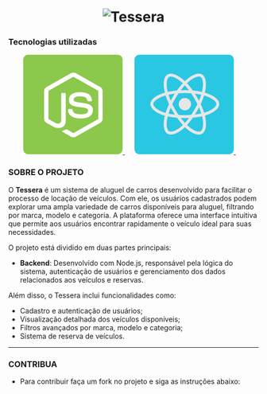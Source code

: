 <h1 align="center">
  <img alt="Tessera" title="Tessera" src="https://raw.githubusercontent.com/seu-usuario/Tessera/main/logo.png" width="300px" />
</h1>

### Tecnologias utilizadas

<p align="center">
  <a href="/backend/">
      <img src="https://raw.githubusercontent.com/michaelwell23/projeto-servico-de-entregas/master/server/.github/nodejs.svg" alt="Node.Js" />
  </a>&nbsp;&nbsp;&nbsp;&nbsp;
  <a href="/frontend/">
    <img src="https://raw.githubusercontent.com/michaelwell23/projeto-servico-de-entregas/master/server/.github/reactjs.svg" alt="ReactJS">
  </a>&nbsp;&nbsp;&nbsp;&nbsp;
</p>

### SOBRE O PROJETO

O **Tessera** é um sistema de aluguel de carros desenvolvido para facilitar o processo de locação de veículos. Com ele, os usuários cadastrados podem explorar uma ampla variedade de carros disponíveis para aluguel, filtrando por marca, modelo e categoria. A plataforma oferece uma interface intuitiva que permite aos usuários encontrar rapidamente o veículo ideal para suas necessidades.

O projeto está dividido em duas partes principais:

- **Backend**: Desenvolvido com Node.js, responsável pela lógica do sistema, autenticação de usuários e gerenciamento dos dados relacionados aos veículos e reservas.

Além disso, o Tessera inclui funcionalidades como:

- Cadastro e autenticação de usuários;
- Visualização detalhada dos veículos disponíveis;
- Filtros avançados por marca, modelo e categoria;
- Sistema de reserva de veículos.

---

### CONTRIBUA

- Para contribuir faça um fork no projeto e siga as instruções abaixo:
